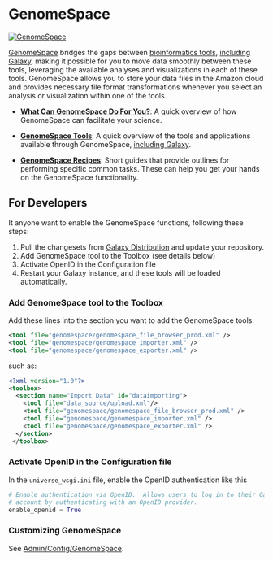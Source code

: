 # GenomeSpace

<div class='right'><a href='http://genomespace.org/'><img src="/src/images/Logos/GenomeSpaceLogo.png" alt="GenomeSpace"  /></a></div>

[GenomeSpace](http://genomespace.org/) bridges the gaps between [bioinformatics tools](http://genomespace.org/support/tools), [including Galaxy](http://genomespace.org/support/tools/galaxy), making it possible for you to move data smoothly between these tools, leveraging the available analyses and visualizations in each of these tools.  GenomeSpace allows you to store your data files in the Amazon cloud and provides necessary file format transformations whenever you select an analysis or visualization within one of the tools.  

* **[What Can GenomeSpace Do For You?](http://genomespace.org/what-can-genomespace-do-for-you-)**: A quick overview of how GenomeSpace can facilitate your science.

* **[GenomeSpace Tools](http://genomespace.org/support/tools)**: A quick overview of the tools and applications available through GenomeSpace, [including Galaxy](http://genomespace.org/support/tools/galaxy).

* **[GenomeSpace Recipes](http://genomespace.org/support/guides/recipes)**: Short guides that provide outlines for performing specific common tasks.  These can help you get your hands on the GenomeSpace functionality.

## For Developers

It anyone want to enable the GenomeSpace functions, following these steps:

1. Pull the changesets from [Galaxy Distribution](https://bitbucket.org/galaxy/galaxy-dist/overview) and update your repository.
1. Add GenomeSpace tool to the Toolbox (see details below)
1. Activate OpenID in the Configuration file
1. Restart your Galaxy instance, and these tools will be loaded automatically.

### Add GenomeSpace tool to the Toolbox

Add these lines into the section you want to add the GenomeSpace tools:

```xml
<tool file="genomespace/genomespace_file_browser_prod.xml" />
<tool file="genomespace/genomespace_importer.xml" />
<tool file="genomespace/genomespace_exporter.xml" />
```


such as:

```xml
<?xml version="1.0"?>
<toolbox>
  <section name="Import Data" id="dataimporting">
    <tool file="data_source/upload.xml"/>
    <tool file="genomespace/genomespace_file_browser_prod.xml" />
    <tool file="genomespace/genomespace_importer.xml" />
    <tool file="genomespace/genomespace_exporter.xml" />
  </section>
 </toolbox>
```


### Activate OpenID in the Configuration file

In the `universe_wsgi.ini` file, enable the OpenID authentication like this

```python
# Enable authentication via OpenID.  Allows users to log in to their Galaxy
# account by authenticating with an OpenID provider.
enable_openid = True
```


### Customizing GenomeSpace

See [Admin/Config/GenomeSpace](/src/Admin/Config/GenomeSpace/index.md).
